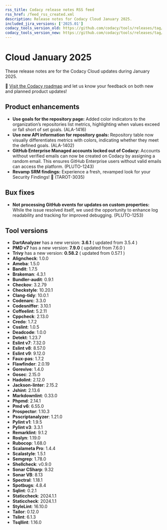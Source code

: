 ```yaml
---
rss_title: Codacy release notes RSS feed
rss_href: /feed_rss_created.xml
description: Release notes for Codacy Cloud January 2025.
included_jira_versions: ['2025.01']
codacy_tools_version_old: https://github.com/codacy/tools/releases/tag/7.25.88
codacy_tools_version_new: https://github.com/codacy/tools/releases/tag/7.25.130
---
```


# Cloud January 2025

These release notes are for the Codacy Cloud updates during January 2025.

📢 [Visit the Codacy roadmap](https://roadmap.codacy.com) and <span class="skip-vale">let us know</span> your feedback on both new and planned product updates!

## Product enhancements
-  **Use goals for the repository page:** Added color indicators to the organization’s repositories list metrics, highlighting when values exceed or fall short of set goals. (ALA-1416)
-  **Use new API information for repository goals:** Repository table now visually differentiates metrics with colors, indicating whether they meet the defined goals. (ALA-1402)
-  **GitHub Enterprise Managed accounts locked out of Codacy:** Accounts without verified emails can now be created on Codacy by assigning a random email. This ensures GitHub Enterprise users without valid emails can access the platform. (PLUTO-1243)
-  **Revamp SRM findings:** Experience a fresh, revamped look for your Security Findings! 🚀 (TAROT-3035)

## Bux fixes
-  **Not processing GitHub events for updates on custom properties:** While the issue resolved itself, we used the opportunity to enhance log readability and tracking for improved debugging. (PLUTO-1253)

## Tool versions
-  **DartAnalyzer** has a new version: **3.6.1** ( updated from 3.5.4 )
-  **PMD v7** has a new version: **7.9.0** ( updated from 7.6.0 )
-  **Trivy** has a new version: **0.58.2** ( updated from 0.57.1 )
-  **Aligncheck**: 1.0.0
-  **Ameba**: 1.5.0
-  **Bandit**: 1.7.5
-  **Brakeman**: 4.3.1
-  **Bundler-audit**: 0.9.1
-  **Checkov**: 3.2.79
-  **Checkstyle**: 10.20.1
-  **Clang-tidy**: 10.0.1
-  **Codenarc**: 3.3.0
-  **Codesniffer**: 3.10.1
-  **Coffeelint**: 5.2.11
-  **Cppcheck**: 2.13.0
-  **Credo**: 1.7.2
-  **Csslint**: 1.0.5
-  **Deadcode**: 1.0.0
-  **Detekt**: 1.23.7
-  **Eslint v7**: 7.32.0
-  **Eslint v8**: 8.57.0
-  **Eslint v9**: 9.12.0
-  **Faux-pas**: 1.7.2
-  **Flawfinder**: 2.0.19
-  **Gorevive**: 1.4.0
-  **Gosec**: 2.15.0
-  **Hadolint**: 2.12.0
-  **Jackson-linter**: 2.15.2
-  **Jshint**: 2.13.6
-  **Markdownlint**: 0.33.0
-  **Phpmd**: 2.14.1
-  **Pmd v6**: 6.55.0
-  **Prospector**: 1.10.3
-  **Psscriptanalyzer**: 1.21.0
-  **Pylint v1**: 1.9.5
-  **Pylint v3**: 3.3.1
-  **Remarklint**: 9.1.2
-  **Roslyn**: 1.19.0
-  **Rubocop**: 1.68.0
-  **Scalameta Pro**: 1.4.4
-  **Scalastyle**: 1.5.1
-  **Semgrep**: 1.78.0
-  **Shellcheck**: v0.9.0
-  **Sonar CSharp**: 9.32
-  **Sonar VB**: 8.13
-  **Spectral**: 1.18.1
-  **Spotbugs**: 4.8.4
-  **Sqlint**: 0.2.1
-  **Staticcheck**: 2024.1.1
-  **Staticcheck**: 2024.1.1
-  **StyleLint**: 16.10.0
-  **Tailor**: 0.12.0
-  **Tslint**: 6.1.3
-  **Tsqllint**: 1.16.0